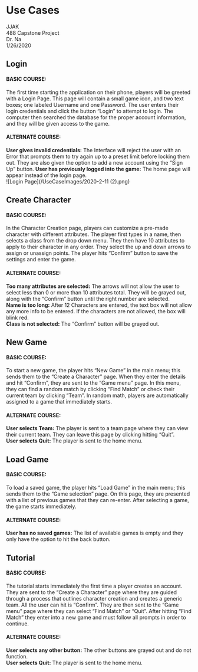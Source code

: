 # Use Cases

JJAK  
488 Capstone Project  
Dr. Na  
1/26/2020  

## Login  
#### BASIC COURSE:  
The first time starting the application on their phone, players will be greeted with a Login Page. This page will contain a small game icon, and two text boxes; one labeled Username and one Password. The user enters their login credentials and click the button “Login” to attempt to login. The computer then searched the database for the proper account information, and they will be given access to the game. 

#### ALTERNATE COURSE:  
**User gives invalid credentials:** The Interface will reject the user with an Error that prompts them to try again up to a preset limit before locking them out. They are also given the option to add a new account using the “Sign Up” button.
**User has previously logged into the game:** The home page will appear instead of the login page.  
![Login Page](/UseCaseImages/2020-2-11 (2).png)

## Create Character  
#### BASIC COURSE:  
In the Character Creation page, players can customize a pre-made character with different attributes. The player first types in a name, then selects a class from the drop down menu. They then have 10 attributes to apply to their character in any order. They select the up and down arrows to assign or unassign points. The player hits “Confirm” button to save the settings and enter the game. 

#### ALTERNATE COURSE:  
**Too many attributes are selected:** The arrows will not allow the user to select less than 0 or more than 10 attributes total. They will be grayed out, along with the “Confirm” button until the right number are selected.   
**Name is too long:** After 12 Characters are entered, the text box will not allow any more info to be entered. If the characters are not allowed, the box will blink red.  
**Class is not selected:**  The “Confirm” button will be grayed out.


## New Game  
#### BASIC COURSE:  
To start a new game, the player hits “New Game” in the main menu; this sends them to the “Create a Character” page. When they enter the details and hit “Confirm”, they are sent to the “Game menu” page. In this menu, they can find a random match by clicking “Find Match” or check their current team by clicking “Team”. In random math, players are automatically assigned to a game that immediately starts.

#### ALTERNATE COURSE:  
**User selects Team:** The player is sent to a team page where they can view their current team. They can leave this page by clicking hitting “Quit”.  
**User selects Quit:** The player is sent to the home menu. 

## Load Game  
#### BASIC COURSE:  
To load a saved game, the player hits “Load Game” in the main menu; this sends them to the “Game selection” page. On this page, they are presented with a list of previous games that they can re-enter. After selecting a game, the game starts immediately.

#### ALTERNATE COURSE:  
**User has no saved games:** The list of available games is empty and they only have the option to hit the back button.

## Tutorial  
#### BASIC COURSE:  
The tutorial starts immediately the first time a player creates an account. They are sent to the “Create a Character” page where they are guided through a process that outlines character creation and creates a generic team. All the user can hit is “Confirm”. They are then sent to the “Game menu” page where they can select “Find Match” or “Quit”. After hitting “Find Match” they enter into a new game and must follow all prompts in order to continue.

#### ALTERNATE COURSE:  
**User selects any other button:** The other buttons are grayed out and do not function.  
**User selects Quit:** The player is sent to the home menu.
